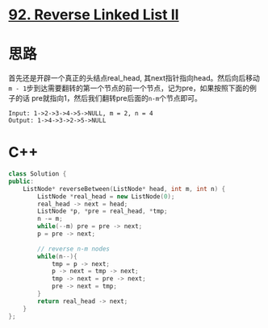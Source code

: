 # [92. Reverse Linked List II](https://leetcode.com/problems/reverse-linked-list-ii/)
# 思路
首先还是开辟一个真正的头结点real_head, 其next指针指向head。然后向后移动`m - 1`步到达需要翻转的第一个节点的前一个节点，记为pre，如果按照下面的例子的话
pre就指向1，然后我们翻转pre后面的`n-m`个节点即可。
```
Input: 1->2->3->4->5->NULL, m = 2, n = 4
Output: 1->4->3->2->5->NULL
```

# C++
``` C++
class Solution {
public:
    ListNode* reverseBetween(ListNode* head, int m, int n) {
        ListNode *real_head = new ListNode(0);
        real_head -> next = head;
        ListNode *p, *pre = real_head, *tmp;
        n -= m;
        while(--m) pre = pre -> next;
        p = pre -> next;
        
        // reverse n-m nodes
        while(n--){
            tmp = p -> next;
            p -> next = tmp -> next;
            tmp -> next = pre -> next;
            pre -> next = tmp;   
        }
        return real_head -> next;
    }
};
```

